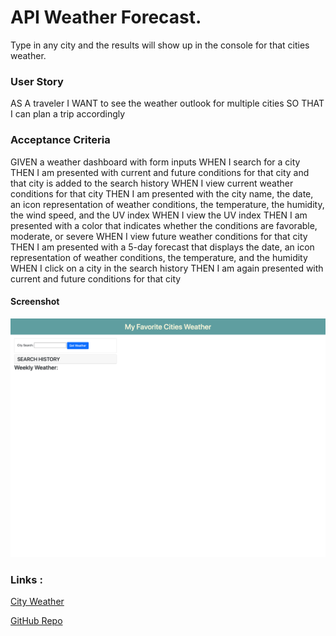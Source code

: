 # API Weather Forecast.
Type in any city and the results will show up in the console for that cities weather.

### User Story
AS A traveler
I WANT to see the weather outlook for multiple cities
SO THAT I can plan a trip accordingly

### Acceptance Criteria
GIVEN a weather dashboard with form inputs
WHEN I search for a city
THEN I am presented with current and future conditions for that city and that city is added to the search history
WHEN I view current weather conditions for that city
THEN I am presented with the city name, the date, an icon representation of weather conditions, the temperature, the humidity, the wind speed, and the UV index
WHEN I view the UV index
THEN I am presented with a color that indicates whether the conditions are favorable, moderate, or severe
WHEN I view future weather conditions for that city
THEN I am presented with a 5-day forecast that displays the date, an icon representation of weather conditions, the temperature, and the humidity
WHEN I click on a city in the search history
THEN I am again presented with current and future conditions for that city


#### Screenshot
![City Weather Screenshot](./images/screenshot-weatherapp.png "My Favorite Cities Weather")

### Links :
[City Weather](https://emilyepozzi.github.io/weekly-weather/ "City Weather")

[GitHub Repo](https://github.com/emilyepozzi/weekly-weather "My Day Planner GitHub Repo")
